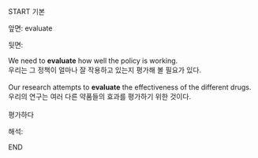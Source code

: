 START
기본

앞면:
evaluate


뒷면:
<div>We need to <strong>evaluate</strong> how well the policy is working. </div><div><div>우리는 그 정책이 얼마나 잘 작용하고 있는지 평가해 볼 필요가 있다.<br><br><div>Our research attempts to <strong>evaluate</strong> the effectiveness of the different drugs. </div><div><div>우리의 연구는 여러 다른 약품들의 효과를 평가하기 위한 것이다.<br><br>평가하다</div></div></div></div>


해석:

END